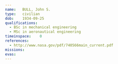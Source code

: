 ```yaml
---
name:	BULL, John S.
type:	civilian
dob:	1934-09-25
qualifications:
  - BSc in mechanical engineering
  - MSc in aeronautical engineering
timeinspace:	0
references:
  - http://www.nasa.gov/pdf/740566main_current.pdf
missions:
evas:
---
```

